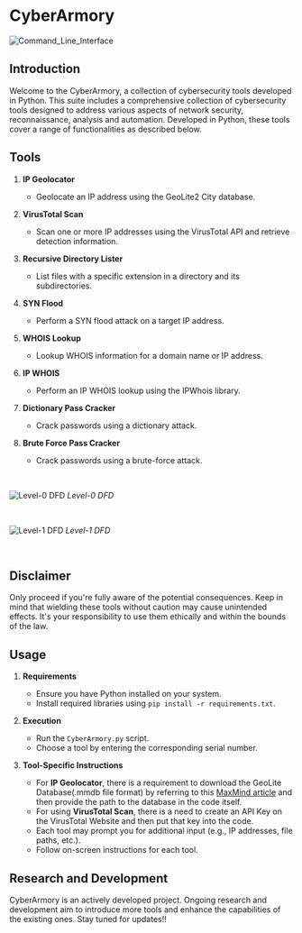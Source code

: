 # CyberArmory

![Command_Line_Interface](https://github.com/cs-vansh/Tools/assets/104628209/d3bb2336-2531-462b-9601-61fed2e8fa83)

## Introduction

Welcome to the CyberArmory, a collection of cybersecurity tools developed in Python. This suite includes a comprehensive collection of cybersecurity tools designed to address various aspects of network security, reconnaissance, analysis and automation. Developed in Python, these tools cover a range of functionalities as described below.

## Tools

1. **IP Geolocator**
   - Geolocate an IP address using the GeoLite2 City database.

2. **VirusTotal Scan**
   - Scan one or more IP addresses using the VirusTotal API and retrieve detection information.

3. **Recursive Directory Lister**
   - List files with a specific extension in a directory and its subdirectories.

4. **SYN Flood**
   - Perform a SYN flood attack on a target IP address.

5. **WHOIS Lookup**
   - Lookup WHOIS information for a domain name or IP address.

6. **IP WHOIS**
   - Perform an IP WHOIS lookup using the IPWhois library.

7. **Dictionary Pass Cracker**
   - Crack passwords using a dictionary attack.

8. **Brute Force Pass Cracker**
   - Crack passwords using a brute-force attack.
     
<br>

![Level-0 DFD](https://github.com/cs-vansh/CyberArmory/assets/104628209/99c06f83-8249-444d-9480-98283772588e)
*Level-0 DFD*

<br>

![Level-1 DFD](https://github.com/cs-vansh/CyberArmory/assets/104628209/c4b88171-d27f-4523-be08-7a476813f227)
*Level-1 DFD*

<br>

## Disclaimer

Only proceed if you're fully aware of the potential consequences. Keep in mind that wielding these tools without caution may cause unintended effects. It's your responsibility to use them ethically and within the bounds of the law.

## Usage

1. **Requirements**
   - Ensure you have Python installed on your system.
   - Install required libraries using `pip install -r requirements.txt`.

2. **Execution**
   - Run the `CyberArmory.py` script.
   - Choose a tool by entering the corresponding serial number.

3. **Tool-Specific Instructions**
   - For **IP Geolocator**, there is a requirement to download the GeoLite Database(.mmdb file format) by referring to this [MaxMind article](https://dev.maxmind.com/geoip/geolite2-free-geolocation-data) and then provide the path to the database in the code itself.
   - For using **VirusTotal Scan**, there is a need to create an API Key on the VirusTotal Website and then put that key into the code.
   - Each tool may prompt you for additional input (e.g., IP addresses, file paths, etc.).
   - Follow on-screen instructions for each tool.

## Research and Development

CyberArmory is an actively developed project. Ongoing research and development aim to introduce more tools and enhance the capabilities of the existing ones. Stay tuned for updates!!
